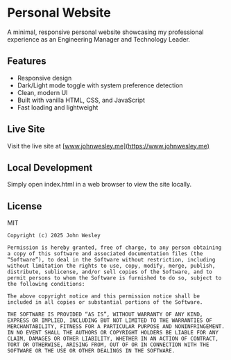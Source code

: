 # Personal Website

A minimal, responsive personal website showcasing my professional experience as an Engineering Manager and Technology Leader.

## Features

- Responsive design
- Dark/Light mode toggle with system preference detection
- Clean, modern UI
- Built with vanilla HTML, CSS, and JavaScript
- Fast loading and lightweight

## Live Site

Visit the live site at [www.johnwesley.me](https://www.johnwesley.me)

## Local Development

Simply open index.html in a web browser to view the site locally.

## License

MIT

```text
Copyright (c) 2025 John Wesley

Permission is hereby granted, free of charge, to any person obtaining a copy of this software and associated documentation files (the “Software”), to deal in the Software without restriction, including without limitation the rights to use, copy, modify, merge, publish, distribute, sublicense, and/or sell copies of the Software, and to permit persons to whom the Software is furnished to do so, subject to the following conditions:

The above copyright notice and this permission notice shall be included in all copies or substantial portions of the Software.

THE SOFTWARE IS PROVIDED “AS IS”, WITHOUT WARRANTY OF ANY KIND, EXPRESS OR IMPLIED, INCLUDING BUT NOT LIMITED TO THE WARRANTIES OF MERCHANTABILITY, FITNESS FOR A PARTICULAR PURPOSE AND NONINFRINGEMENT. IN NO EVENT SHALL THE AUTHORS OR COPYRIGHT HOLDERS BE LIABLE FOR ANY CLAIM, DAMAGES OR OTHER LIABILITY, WHETHER IN AN ACTION OF CONTRACT, TORT OR OTHERWISE, ARISING FROM, OUT OF OR IN CONNECTION WITH THE SOFTWARE OR THE USE OR OTHER DEALINGS IN THE SOFTWARE.
```
